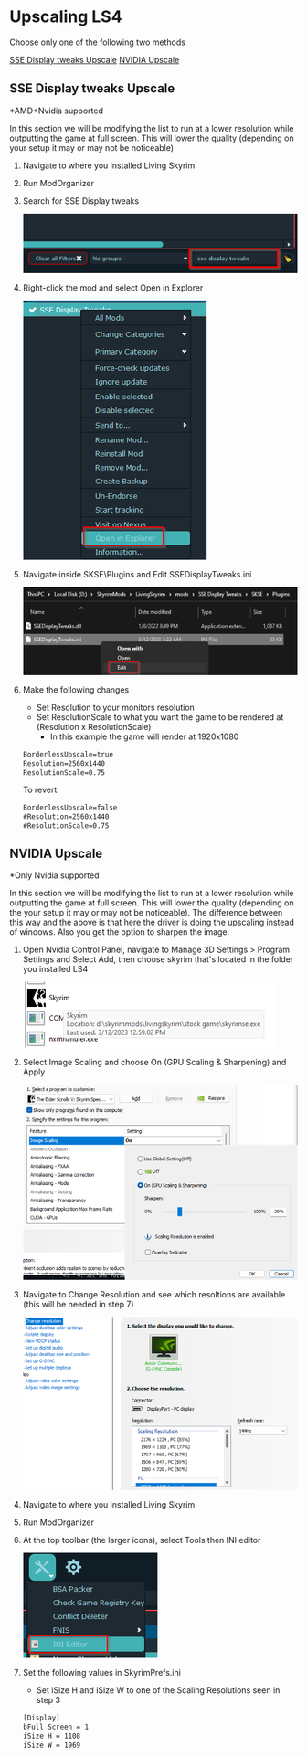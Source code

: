 # Upscaling LS4

Choose only one of the following two methods

[SSE Display tweaks Upscale](#sse-display-tweaks-upscale)
[NVIDIA Upscale](#nvidia-upscale)

## SSE Display tweaks Upscale

*AMD+Nvidia supported

In this section we will be modifying the list to run at a lower resolution while outputting the game at full screen. This will lower the quality (depending on your setup it may or may not be noticeable)

1. Navigate to where you installed Living Skyrim
2. Run ModOrganizer
3. Search for SSE Display tweaks

	![alt text](https://github.com/GamingConsultant/LivingSkyrim4/blob/main/Images/Performance/per1.PNG)
4. Right-click the mod and select Open in Explorer

	![alt text](https://github.com/GamingConsultant/LivingSkyrim4/blob/main/Images/Performance/per2.png)
5. Navigate inside SKSE\Plugins and Edit SSEDisplayTweaks.ini

	![alt text](https://github.com/GamingConsultant/LivingSkyrim4/blob/main/Images/Performance/per3.png)
6. Make the following changes
	- Set Resolution to your monitors resolution
	- Set ResolutionScale to what you want the game to be rendered at (Resolution x ResolutionScale)
		- In this example the game will render at 1920x1080
	```
	BorderlessUpscale=true
	Resolution=2560x1440
	ResolutionScale=0.75
	```
	To revert:
	```
	BorderlessUpscale=false
	#Resolution=2560x1440
	#ResolutionScale=0.75
	```


## NVIDIA Upscale

*Only Nvidia supported

In this section we will be modifying the list to run at a lower resolution while outputting the game at full screen. This will lower the quality (depending on the your setup it may or may not be noticeable). The difference between this way and the above is that here the driver is doing the upscaling instead of windows.
Also you get the option to sharpen the image.

1. Open Nvidia Control Panel, navigate to Manage 3D Settings > Program Settings and Select Add, then choose skyrim that's located in the folder you installed LS4

	![alt text](https://github.com/GamingConsultant/LivingSkyrim4/blob/main/Images/Performance/per5.png)
2. Select Image Scaling and choose On (GPU Scaling & Sharpening) and Apply

	![alt text](https://github.com/GamingConsultant/LivingSkyrim4/blob/main/Images/Performance/per6.png)
3. Navigate to Change Resolution and see which resoltions are available (this will be needed in step 7)

	![alt text](https://github.com/GamingConsultant/LivingSkyrim4/blob/main/Images/Performance/per7.png)
5. Navigate to where you installed Living Skyrim
6. Run ModOrganizer
7. At the top toolbar (the larger icons), select Tools then INI editor

	![alt text](https://github.com/GamingConsultant/LivingSkyrim4/blob/main/Images/Performance/per4.png)
7. Set the following values in SkyrimPrefs.ini
	- Set iSize H and iSize W to one of the Scaling Resolutions seen in step 3
	```
	[Display]
	bFull Screen = 1
	iSize H = 1108
	iSize W = 1969
	```
